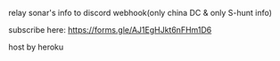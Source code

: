 relay sonar's info to discord webhook(only china DC & only S-hunt info)

subscribe here: https://forms.gle/AJ1EgHJkt6nFHm1D6

host by heroku

